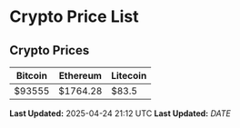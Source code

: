 # Crypto Price List

## Crypto Prices
| Bitcoin | Ethereum | Litecoin |
| ------- | -------- | -------- |
| $93555 | $1764.28 | $83.5 |
**Last Updated:** 2025-04-24 21:12 UTC
**Last Updated:** $DATE$
